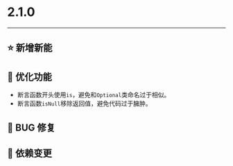 # 2.1.0

---------------------

## ⭐ 新增新能

## 👻 优化功能

- 断言函数开头使用`is`，避免和`Optional`类命名过于相似。
- 断言函数`isNull`移除返回值，避免代码过于臃肿。

## 🐞 BUG 修复

## 🔨 依赖变更
